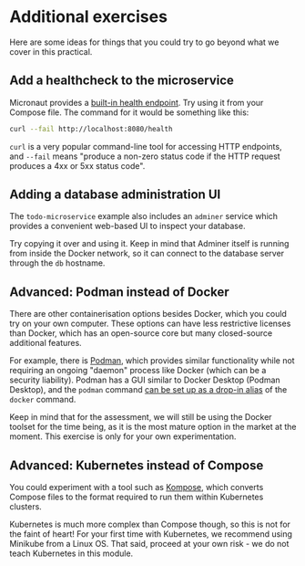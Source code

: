 # Additional exercises

Here are some ideas for things that you could try to go beyond what we cover in this practical.

## Add a healthcheck to the microservice

Micronaut provides a [built-in health endpoint](https://docs.micronaut.io/latest/guide/#healthEndpoint).
Try using it from your Compose file.
The command for it would be something like this:

```sh
curl --fail http://localhost:8080/health
```

`curl` is a very popular command-line tool for accessing HTTP endpoints, and `--fail` means "produce a non-zero status code if the HTTP request produces a 4xx or 5xx status code".

## Adding a database administration UI

The `todo-microservice` example also includes an `adminer` service which provides a convenient web-based UI to inspect your database.

Try copying it over and using it.
Keep in mind that Adminer itself is running from inside the Docker network, so it can connect to the database server through the `db` hostname.

## Advanced: Podman instead of Docker

There are other containerisation options besides Docker, which you could try on your own computer.
These options can have less restrictive licenses than Docker, which has an open-source core but many closed-source additional features.

For example, there is [Podman](https://podman.io/), which provides similar functionality while not requiring an ongoing "daemon" process like Docker (which can be a security liability).
Podman has a GUI similar to Docker Desktop (Podman Desktop), and the `podman` command [can be set up as a drop-in alias](https://developers.redhat.com/blog/2020/11/19/transitioning-from-docker-to-podman) of the `docker` command.

Keep in mind that for the assessment, we will still be using the Docker toolset for the time being, as it is the most mature option in the market at the moment.
This exercise is only for your own experimentation.

## Advanced: Kubernetes instead of Compose

You could experiment with a tool such as [Kompose](https://kompose.io/), which converts Compose files to the format required to run them within Kubernetes clusters.

Kubernetes is much more complex than Compose though, so this is not for the faint of heart!
For your first time with Kubernetes, we recommend using Minikube from a Linux OS.
That said, proceed at your own risk - we do not teach Kubernetes in this module.
